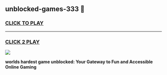 
## unblocked-games-333 👋
<h3>
<a href="https://premium.freeplayer.one?title=unblocked-games-333&ref=14F">CLICK TO PLAY</a></h3>
<hr>

<h3>
<a href="https://premium.freeplayer.one?title=unblocked-games-333&ref=14F">CLICK 2 PLAY</a>
  
</h3>

<a href="https://premium.freeplayer.one?title=unblocked-games-333&ref=12F/"><img src="https://clearcache.store/games.png"></a>


**worlds hardest game unblocked: Your Gateway to Fun and Accessible Online Gaming**
